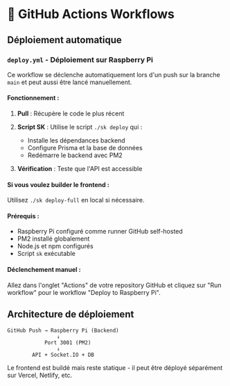 # 🚀 GitHub Actions Workflows

## Déploiement automatique

### `deploy.yml` - Déploiement sur Raspberry Pi

Ce workflow se déclenche automatiquement lors d'un push sur la branche `main` et peut aussi être lancé manuellement.

#### Fonctionnement :
1. **Pull** : Récupère le code le plus récent
2. **Script SK** : Utilise le script `./sk deploy` qui :
   - Installe les dépendances backend
   - Configure Prisma et la base de données  
   - Redémarre le backend avec PM2
   
3. **Vérification** : Teste que l'API est accessible

#### Si vous voulez builder le frontend :
Utilisez `./sk deploy-full` en local si nécessaire.

#### Prérequis :
- Raspberry Pi configuré comme runner GitHub self-hosted
- PM2 installé globalement
- Node.js et npm configurés
- Script `sk` exécutable

#### Déclenchement manuel :
Allez dans l'onglet "Actions" de votre repository GitHub et cliquez sur "Run workflow" pour le workflow "Deploy to Raspberry Pi".

## Architecture de déploiement

```
GitHub Push → Raspberry Pi (Backend)
                ↓
            Port 3001 (PM2)
                ↓
        API + Socket.IO + DB
```

Le frontend est buildé mais reste statique - il peut être déployé séparément sur Vercel, Netlify, etc.
